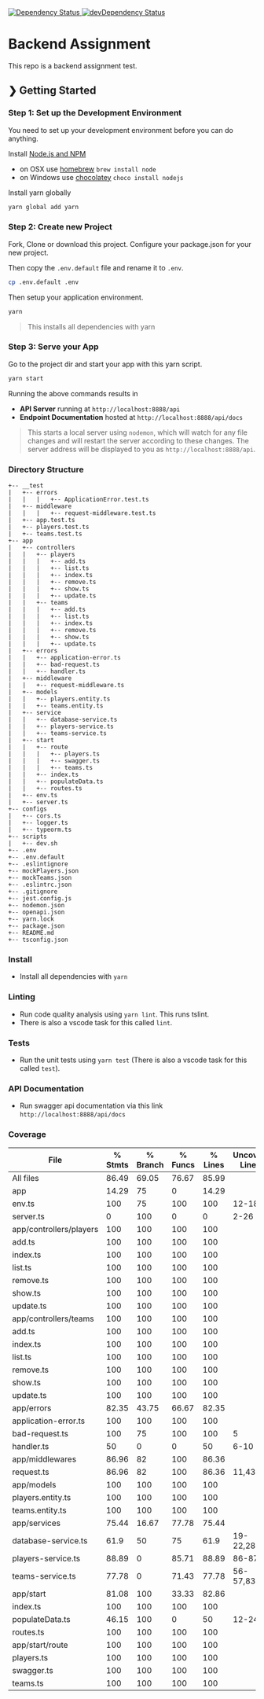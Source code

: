 
<!-- Dependency Status -->
<a href="https://david-dm.org/ohsaputra/soccer-service">
  <img src="https://david-dm.org/ohsaputra/soccer-service.svg" alt="Dependency Status" />
</a>
<!-- devDependency Status -->
<a href="https://david-dm.org/ohsaputra/soccer-service?type=dev">
  <img src="https://david-dm.org/ohsaputra/soccer-service/dev-status.svg" alt="devDependency Status" />
</a>

# Backend Assignment
This repo is a backend assignment test.

## ❯ Getting Started

### Step 1: Set up the Development Environment

You need to set up your development environment before you can do anything.

Install [Node.js and NPM](https://nodejs.org/en/download/)

- on OSX use [homebrew](http://brew.sh) `brew install node`
- on Windows use [chocolatey](https://chocolatey.org/) `choco install nodejs`

Install yarn globally

```bash
yarn global add yarn
```

### Step 2: Create new Project

Fork, Clone or download this project. Configure your package.json for your new project.

Then copy the `.env.default` file and rename it to `.env`.

```bash
cp .env.default .env
```

Then setup your application environment.

```bash
yarn
```

> This installs all dependencies with yarn

### Step 3: Serve your App

Go to the project dir and start your app with this yarn script.

```bash
yarn start
```

Running the above commands results in 
* **API Server** running at `http://localhost:8888/api`
* **Endpoint Documentation** hosted at `http://localhost:8888/api/docs`

> This starts a local server using `nodemon`, which will watch for any file changes and will restart the server according to these changes.
> The server address will be displayed to you as `http://localhost:8888/api`.

### Directory Structure

```
+-- __test
|   +-- errors
|   |   |   +-- ApplicationError.test.ts
|   +-- middleware
|   |   |   +-- request-middleware.test.ts
|   +-- app.test.ts
|   +-- players.test.ts
|   +-- teams.test.ts
+-- app
|   +-- controllers
|   |   +-- players
|   |   |   +-- add.ts
|   |   |   +-- list.ts
|   |   |   +-- index.ts
|   |   |   +-- remove.ts
|   |   |   +-- show.ts
|   |   |   +-- update.ts
|   |   +-- teams
|   |   |   +-- add.ts
|   |   |   +-- list.ts
|   |   |   +-- index.ts
|   |   |   +-- remove.ts
|   |   |   +-- show.ts
|   |   |   +-- update.ts
|   +-- errors
|   |   +-- application-error.ts
|   |   +-- bad-request.ts
|   |   +-- handler.ts
|   +-- middleware
|   |   +-- request-middleware.ts
|   +-- models
|   |   +-- players.entity.ts
|   |   +-- teams.entity.ts
|   +-- service
|   |   +-- database-service.ts
|   |   +-- players-service.ts
|   |   +-- teams-service.ts
|   +-- start
|   |   +-- route
|   |   |   +-- players.ts
|   |   |   +-- swagger.ts
|   |   |   +-- teams.ts
|   |   +-- index.ts
|   |   +-- populateData.ts
|   |   +-- routes.ts
|   +-- env.ts
|   +-- server.ts
+-- configs
|   +-- cors.ts
|   +-- logger.ts
|   +-- typeorm.ts
+-- scripts
|   +-- dev.sh
+-- .env
+-- .env.default
+-- .eslintignore
+-- mockPlayers.json
+-- mockTeams.json
+-- .eslintrc.json
+-- .gitignore
+-- jest.config.js
+-- nodemon.json
+-- openapi.json
+-- yarn.lock
+-- package.json
+-- README.md
+-- tsconfig.json
```

### Install

- Install all dependencies with `yarn`

### Linting

- Run code quality analysis using `yarn lint`. This runs tslint.
- There is also a vscode task for this called `lint`.

### Tests

- Run the unit tests using `yarn test` (There is also a vscode task for this called `test`).

### API Documentation

- Run swagger api documentation via this link `http://localhost:8888/api/docs`

### Coverage

File                     | % Stmts | % Branch | % Funcs | % Lines | Uncovered Line #s
-------------------------|---------|----------|---------|---------|-------------------
All files                |   86.49 |    69.05 |   76.67 |   85.99 |
 app                     |   14.29 |       75 |       0 |   14.29 |
  env.ts                 |     100 |       75 |     100 |     100 | 12-18
  server.ts              |       0 |      100 |       0 |       0 | 2-26
 app/controllers/players |     100 |      100 |     100 |     100 |
  add.ts                 |     100 |      100 |     100 |     100 |
  index.ts               |     100 |      100 |     100 |     100 |
  list.ts                |     100 |      100 |     100 |     100 |
  remove.ts              |     100 |      100 |     100 |     100 |
  show.ts                |     100 |      100 |     100 |     100 |
  update.ts              |     100 |      100 |     100 |     100 |
 app/controllers/teams   |     100 |      100 |     100 |     100 |
  add.ts                 |     100 |      100 |     100 |     100 |
  index.ts               |     100 |      100 |     100 |     100 |
  list.ts                |     100 |      100 |     100 |     100 |
  remove.ts              |     100 |      100 |     100 |     100 |
  show.ts                |     100 |      100 |     100 |     100 |
  update.ts              |     100 |      100 |     100 |     100 |
 app/errors              |   82.35 |    43.75 |   66.67 |   82.35 |
  application-error.ts   |     100 |      100 |     100 |     100 |
  bad-request.ts         |     100 |       75 |     100 |     100 | 5
  handler.ts             |      50 |        0 |       0 |      50 | 6-10
 app/middlewares         |   86.96 |       82 |     100 |   86.36 |
  request.ts             |   86.96 |       82 |     100 |   86.36 | 11,43,49
 app/models              |     100 |      100 |     100 |     100 |
  players.entity.ts      |     100 |      100 |     100 |     100 |
  teams.entity.ts        |     100 |      100 |     100 |     100 |
 app/services            |   75.44 |    16.67 |   77.78 |   75.44 |
  database-service.ts    |    61.9 |       50 |      75 |    61.9 | 19-22,28-31
  players-service.ts     |   88.89 |        0 |   85.71 |   88.89 | 86-87
  teams-service.ts       |   77.78 |        0 |   71.43 |   77.78 | 56-57,83-84
 app/start               |   81.08 |      100 |   33.33 |   82.86 |
  index.ts               |     100 |      100 |     100 |     100 |
  populateData.ts        |   46.15 |      100 |       0 |      50 | 12-24
  routes.ts              |     100 |      100 |     100 |     100 |
 app/start/route         |     100 |      100 |     100 |     100 |
  players.ts             |     100 |      100 |     100 |     100 |
  swagger.ts             |     100 |      100 |     100 |     100 |
  teams.ts               |     100 |      100 |     100 |     100 |
